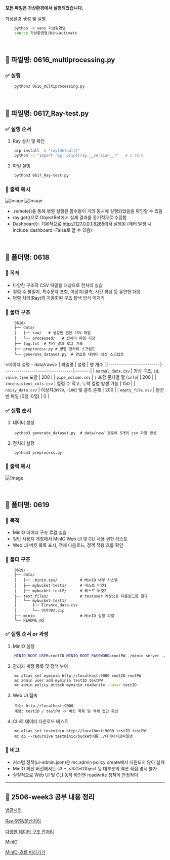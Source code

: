 **모든 파일은 가상환경에서 실행되었습니다.**

가상환경 생성 및 실행
```bash
    python -m venv 가상환경명
    source 가상환경명/bin/activate  
```
<br>

## 📄 파일명: 0616_multiprocessing.py

### ✅ 실행
```bash
    python3 0616_multiprocessing.py
```
<br>

## 📄 파일명: 0617_Ray-test.py

### ✅ 실행 순서
1. Ray 설치 및 확인
```bash
    pip install -U "ray[default]"
    python -c "import ray; print(ray.__version__)"   # 2.46.0
```

2. 파일 실행
```bash
    python3 0617_Ray-test.py    
```

### 🔗 출력 예시

![Image](https://github.com/user-attachments/assets/8a471566-f550-46fa-ad71-9637d55cbde3)
![Image](https://github.com/user-attachments/assets/b94f7021-a0cb-4405-bcbc-4aa8d11978ee)

- .remote()를 통해 병렬 실행된 함수들이 거의 동시에 실행되었음을 확인할 수 있음
- ray.get()으로 ObjectRef에서 실제 결과를 동기적으로 수집함
- Dashboard는 기본적으로 http://127.0.0.1:8265에서 실행됨 (에러 발생 시 include_dashboard=False로 끌 수 있음)

<br>

## 📄 폴더명: 0618

### 📌 목적
- 다양한 구조의 CSV 파일을 대상으로 전처리 실습
- 컬럼 수 불일치, 특수문자 포함, 이상치/결측, 시간 파싱 등 유연한 대응
- 병렬 처리(Ray)와 자동화된 구조 탐색 방식 익히기

### 📂 폴더 구조
```
    0618/   
    ├── data/
    │   ├── raw/   # 생성된 원본 CSV 파일
    │   └── processed/   # 전처리 파일 저장 
    ├── log.txt  # 처리 결과 로그 기록
    ├── preprocess.py # 병렬 전처리 스크립트
    └── generate_dataset.py  # 연습용 데이터 생성 스크립트

```

<데이터 설명 - data/raw/>
| 파일명                  | 설명                             | 행 개수 |
|-------------------------|----------------------------------|--------|
| `normal_data.csv`       | 정상 구조, `id`, `value`, `time` 포함 | 200 |
| `pipe_column.csv`       | `|` 포함 문자열 열 (`info`)       | 200 |
| `inconsistent_cols.csv` | 컬럼 수 적고, 누락 컬럼 발생 가능 | 150 |
| `noisy_data.csv`        | 이상치(`9999`, `-100`) 및 결측 존재 | 200 |
| `empty_file.csv`        | 완전 빈 파일 (0행, 0열)          | 0   |


### ✅ 실행 순서
1. 데이터 생성
```
    python3 generate_dataset.py  # data/raw/ 경로에 5개의 csv 파일 생성
```

2. 전처리 실행
```
    python3 preprocess.py
```

### 🔗 출력 예시
![Image](https://github.com/user-attachments/assets/cc2b45ea-9727-4f77-af22-f32bdaf8c910)

<br>

## 📄 폴더명: 0619

### 📌 목적
- MinIO 데이터 구조 로컬 실습
- 일반 사용자 계정에서 MinIO Web UI 및 CLI 사용 권한 테스트
- Web UI 버킷 목록 표시, 객체 다운로드, 정책 적용 흐름 확인


### 📂 폴더 구조
```
    0619/
    ├── data/
    │   ├── .minio.sys/          # MinIO 내부 시스템 
    │   ├── mybucket-test1/      # 테스트 버킷1 
    │   ├── mybucket-test2/      # 테스트 버킷2 
    ├── test_files/              # testuser 계정으로 다운로드한 결과
    │   └── mybucket-test1/
    │       ├── Finance_data.csv
    │       └── 아카이브.zip
    ├── minio                    # MinIO 실행 파일
    └── README.md
```

### ✅ 실행 순서 or 과정
1. MinIO 실행
```bash
    MINIO_ROOT_USER=rootID MINIO_ROOT_PASSWORD=rootPW ./minio server ./data
```

2. 관리자 계정 등록 및 정책 부여
```bash
    mc alias set myminio http://localhost:9000 rootID rootPW
    mc admin user add myminio testID testPW
    mc admin policy attach myminio readwrite --user testID
```

3. Web UI 접속
```
    주소: http://localhost:9000
    계정: testID / testPW -> 버킷 목록 및 객체 접근 확인
```

4. CLI로 데이터 다운로드 테스트
```
    mc alias set testminio http://localhost:9000 testID testPW
    mc cp --recursive testminio/bucket이름 ./데이터저장파일명
```

### 🧾 비고
- 커스텀 정책(ui-admin.json)은 mc admin policy create에서 지원되지 않아 실패
- MinIO 최신 버전에서는 s3:*, s3:GetObject 등 대부분의 액션 직접 명시 불가
- 실질적으로 Web UI 및 CLI 동작 확인엔 readwrite 정책이 안정적이

---

## 📝 2506-week3 공부 내용 정리
  [병렬처리](https://jihye0e.tistory.com/21)
  
  [Ray-병렬/분산처리](https://jihye0e.tistory.com/22)

  [다양한 데이터 구조 전처리](https://jihye0e.tistory.com/23)

  [MinIO](https://jihye0e.tistory.com/24)
  
  [MinIO-흐름 따라가기](https://jihye0e.tistory.com/25)